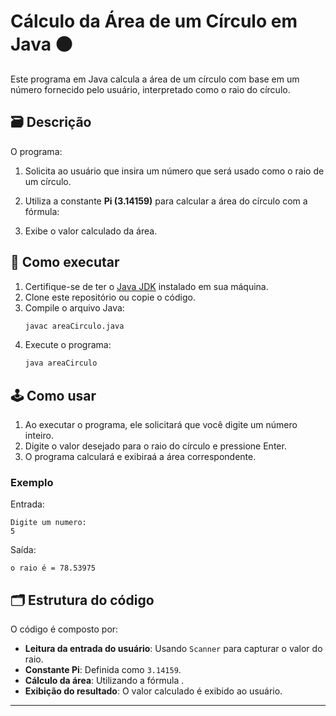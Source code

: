 # Cálculo da Área de um Círculo em Java ⚫️

Este programa em Java calcula a área de um círculo com base em um número fornecido pelo usuário, interpretado como o raio do círculo.

## 🗃 Descrição

O programa:

1. Solicita ao usuário que insira um número que será usado como o raio de um círculo.

2. Utiliza a constante **Pi (3.14159)** para calcular a área do círculo com a fórmula:



1. Exibe o valor calculado da área.

## 🚀 Como executar

1. Certifique-se de ter o [Java JDK](https://www.oracle.com/java/technologies/javase-downloads.html) instalado em sua máquina.
2. Clone este repositório ou copie o código.
3. Compile o arquivo Java:
   ```bash
   javac areaCirculo.java
   ```
4. Execute o programa:
   ```bash
   java areaCirculo
   ```

## 🕹️ Como usar

1. Ao executar o programa, ele solicitará que você digite um número inteiro.
2. Digite o valor desejado para o raio do círculo e pressione Enter.
3. O programa calculará e exibiraá a área correspondente.

### Exemplo

Entrada:

```
Digite um numero:
5
```

Saída:

```
o raio é = 78.53975
```

## 🗂 Estrutura do código

O código é composto por:

- **Leitura da entrada do usuário**: Usando `Scanner` para capturar o valor do raio.
- **Constante Pi**: Definida como `3.14159`.
- **Cálculo da área**: Utilizando a fórmula .
- **Exibição do resultado**: O valor calculado é exibido ao usuário.

---

